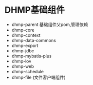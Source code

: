 # DHMP基础组件

* dhmp-parent 基础组件父pom,管理依赖
* dhmp-core 
* dhmp-context
* dhmp-data-commons
* dhmp-export
* dhmp-jdbc
* dhmp-mybatis-plus
* dhmp-lov
* dhmp-web
* dhmp-schedule
* dhmp-file (文件客户端组件)